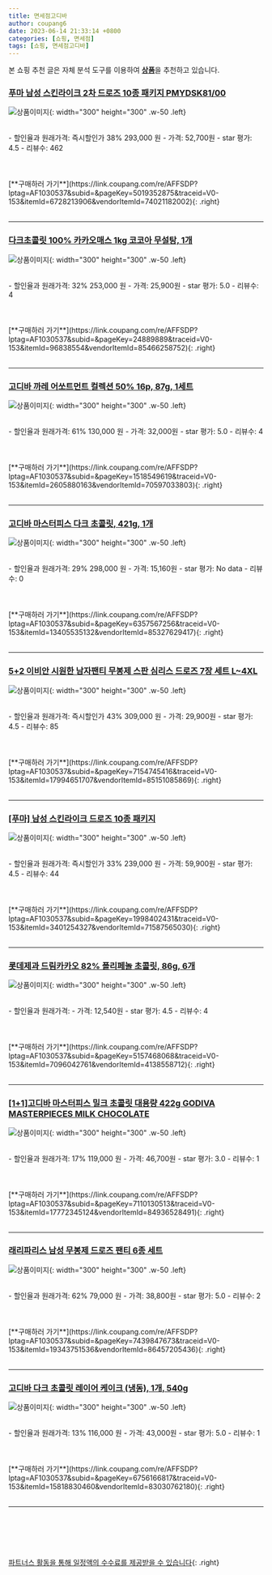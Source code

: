 ```yaml
---
title: 면세점고디바
author: coupang6
date: 2023-06-14 21:33:14 +0800
categories: [쇼핑, 면세점]
tags: [쇼핑, 면세점고디바]
---
```


본 쇼핑 추천 글은 자체 분석 도구를 이용하여 [**상품**](https://link.coupang.com/a/bao1ui)을 추천하고 있습니다.

### [푸마 남성 스킨라이크 2차 드로즈 10종 패키지 PMYDSK81/00](https://link.coupang.com/re/AFFSDP?lptag=AF1030537&subid=&pageKey=5019352875&traceid=V0-153&itemId=6728213906&vendorItemId=74021182002)

![상품이미지](https://thumbnail10.coupangcdn.com/thumbnails/remote/230x230ex/image/vendor_inventory/a76e/9ccdd1af266a0c1c535b116e954b0c52f410acfec1be0da35e5ee7b1f1c3.jpg){: width="300" height="300" .w-50 .left}


<br>
- 할인율과 원래가격: 즉시할인가 38%  293,000   원
- 가격: 52,700원
- star 평가: 4.5
- 리뷰수: 462
<br>
<br>
<br>
<br>
[**구매하러 가기**](https://link.coupang.com/re/AFFSDP?lptag=AF1030537&subid=&pageKey=5019352875&traceid=V0-153&itemId=6728213906&vendorItemId=74021182002){: .right}
<br>
<br>

---

### [다크초콜릿 100% 카카오매스 1kg 코코아 무설탕, 1개](https://link.coupang.com/re/AFFSDP?lptag=AF1030537&subid=&pageKey=24889889&traceid=V0-153&itemId=96838554&vendorItemId=85466258752)

![상품이미지](https://thumbnail7.coupangcdn.com/thumbnails/remote/230x230ex/image/vendor_inventory/c181/5fa13a560b7c026b2dc731b8e5096ac994aca48ebb8c3ba2d3130f08a91c.jpg){: width="300" height="300" .w-50 .left}


<br>
- 할인율과 원래가격: 32%  253,000   원
- 가격: 25,900원
- star 평가: 5.0
- 리뷰수: 4
<br>
<br>
<br>
<br>
[**구매하러 가기**](https://link.coupang.com/re/AFFSDP?lptag=AF1030537&subid=&pageKey=24889889&traceid=V0-153&itemId=96838554&vendorItemId=85466258752){: .right}
<br>
<br>

---

### [고디바 까레 어쏘트먼트 컬렉션 50% 16p, 87g, 1세트](https://link.coupang.com/re/AFFSDP?lptag=AF1030537&subid=&pageKey=1518549619&traceid=V0-153&itemId=2605880163&vendorItemId=70597033803)

![상품이미지](https://thumbnail8.coupangcdn.com/thumbnails/remote/230x230ex/image/retail/images/426689750083089-8e5858d0-638e-40aa-80f5-a818cf3a91c1.jpg){: width="300" height="300" .w-50 .left}


<br>
- 할인율과 원래가격: 61%  130,000   원
- 가격: 32,000원
- star 평가: 5.0
- 리뷰수: 4
<br>
<br>
<br>
<br>
[**구매하러 가기**](https://link.coupang.com/re/AFFSDP?lptag=AF1030537&subid=&pageKey=1518549619&traceid=V0-153&itemId=2605880163&vendorItemId=70597033803){: .right}
<br>
<br>

---

### [고디바 마스터피스 다크 초콜릿, 421g, 1개](https://link.coupang.com/re/AFFSDP?lptag=AF1030537&subid=&pageKey=6357567256&traceid=V0-153&itemId=13405535132&vendorItemId=85327629417)

![상품이미지](https://thumbnail8.coupangcdn.com/thumbnails/remote/230x230ex/image/vendor_inventory/c491/6fede2db4687f49db4f4402fda5ff5d97f0b6153dec4e5301eda7d2e0cb0.jpg){: width="300" height="300" .w-50 .left}


<br>
- 할인율과 원래가격: 29%  298,000   원
- 가격: 15,160원
- star 평가: No data
- 리뷰수: 0
<br>
<br>
<br>
<br>
[**구매하러 가기**](https://link.coupang.com/re/AFFSDP?lptag=AF1030537&subid=&pageKey=6357567256&traceid=V0-153&itemId=13405535132&vendorItemId=85327629417){: .right}
<br>
<br>

---

### [5+2 이비안 시원한 남자팬티 무봉제 스판 심리스 드로즈 7장 세트 L~4XL](https://link.coupang.com/re/AFFSDP?lptag=AF1030537&subid=&pageKey=7154745416&traceid=V0-153&itemId=17994651707&vendorItemId=85151085869)

![상품이미지](https://thumbnail6.coupangcdn.com/thumbnails/remote/230x230ex/image/vendor_inventory/5d9f/c4f5760b54c5fdf7be0f22c02133fa382535d54fab7986dc584caa9fba50.png){: width="300" height="300" .w-50 .left}


<br>
- 할인율과 원래가격: 즉시할인가 43%  309,000   원
- 가격: 29,900원
- star 평가: 4.5
- 리뷰수: 85
<br>
<br>
<br>
<br>
[**구매하러 가기**](https://link.coupang.com/re/AFFSDP?lptag=AF1030537&subid=&pageKey=7154745416&traceid=V0-153&itemId=17994651707&vendorItemId=85151085869){: .right}
<br>
<br>

---

### [[푸마] 남성 스킨라이크 드로즈 10종 패키지](https://link.coupang.com/re/AFFSDP?lptag=AF1030537&subid=&pageKey=1998402431&traceid=V0-153&itemId=3401254327&vendorItemId=71587565030)

![상품이미지](https://thumbnail10.coupangcdn.com/thumbnails/remote/230x230ex/image/vendor_inventory/a76e/9ccdd1af266a0c1c535b116e954b0c52f410acfec1be0da35e5ee7b1f1c3.jpg){: width="300" height="300" .w-50 .left}


<br>
- 할인율과 원래가격: 즉시할인가 33%  239,000   원
- 가격: 59,900원
- star 평가: 4.5
- 리뷰수: 44
<br>
<br>
<br>
<br>
[**구매하러 가기**](https://link.coupang.com/re/AFFSDP?lptag=AF1030537&subid=&pageKey=1998402431&traceid=V0-153&itemId=3401254327&vendorItemId=71587565030){: .right}
<br>
<br>

---

### [롯데제과 드림카카오 82% 폴리페놀 초콜릿, 86g, 6개](https://link.coupang.com/re/AFFSDP?lptag=AF1030537&subid=&pageKey=5157468068&traceid=V0-153&itemId=7096042761&vendorItemId=4138558712)

![상품이미지](https://thumbnail6.coupangcdn.com/thumbnails/remote/230x230ex/image/retail/images/483116873420239-a2400bdc-2b71-4859-861e-a941ef683a7b.jpg){: width="300" height="300" .w-50 .left}


<br>
- 할인율과 원래가격: 
- 가격: 12,540원
- star 평가: 4.5
- 리뷰수: 4
<br>
<br>
<br>
<br>
[**구매하러 가기**](https://link.coupang.com/re/AFFSDP?lptag=AF1030537&subid=&pageKey=5157468068&traceid=V0-153&itemId=7096042761&vendorItemId=4138558712){: .right}
<br>
<br>

---

### [[1+1]고디바 마스터피스 밀크 초콜릿 대용량 422g GODIVA MASTERPIECES MILK CHOCOLATE](https://link.coupang.com/re/AFFSDP?lptag=AF1030537&subid=&pageKey=7110130513&traceid=V0-153&itemId=17772345124&vendorItemId=84936528491)

![상품이미지](https://thumbnail7.coupangcdn.com/thumbnails/remote/230x230ex/image/vendor_inventory/b5ee/c0295fe33873724415702e4fb372cea7e7c71e633732b41a424163a6a26d.jpg){: width="300" height="300" .w-50 .left}


<br>
- 할인율과 원래가격: 17%  119,000   원
- 가격: 46,700원
- star 평가: 3.0
- 리뷰수: 1
<br>
<br>
<br>
<br>
[**구매하러 가기**](https://link.coupang.com/re/AFFSDP?lptag=AF1030537&subid=&pageKey=7110130513&traceid=V0-153&itemId=17772345124&vendorItemId=84936528491){: .right}
<br>
<br>

---

### [래리파리스 남성 무봉제 드로즈 팬티 6종 세트](https://link.coupang.com/re/AFFSDP?lptag=AF1030537&subid=&pageKey=7439847673&traceid=V0-153&itemId=19343751536&vendorItemId=86457205436)

![상품이미지](https://thumbnail8.coupangcdn.com/thumbnails/remote/230x230ex/image/vendor_inventory/fe7a/8c22cb2439cb56a7a1eb145d797b45c1027839b23003436c4b9c981f6c79.png){: width="300" height="300" .w-50 .left}


<br>
- 할인율과 원래가격: 62%  79,000   원
- 가격: 38,800원
- star 평가: 5.0
- 리뷰수: 2
<br>
<br>
<br>
<br>
[**구매하러 가기**](https://link.coupang.com/re/AFFSDP?lptag=AF1030537&subid=&pageKey=7439847673&traceid=V0-153&itemId=19343751536&vendorItemId=86457205436){: .right}
<br>
<br>

---

### [고디바 다크 초콜릿 레이어 케이크 (냉동), 1개, 540g](https://link.coupang.com/re/AFFSDP?lptag=AF1030537&subid=&pageKey=6756166817&traceid=V0-153&itemId=15818830460&vendorItemId=83030762180)

![상품이미지](https://thumbnail7.coupangcdn.com/thumbnails/remote/230x230ex/image/retail/images/2022/09/02/16/4/081563cc-cff3-4c91-935a-b2df0064f860.jpg){: width="300" height="300" .w-50 .left}


<br>
- 할인율과 원래가격: 13%  116,000   원
- 가격: 43,000원
- star 평가: 5.0
- 리뷰수: 1
<br>
<br>
<br>
<br>
[**구매하러 가기**](https://link.coupang.com/re/AFFSDP?lptag=AF1030537&subid=&pageKey=6756166817&traceid=V0-153&itemId=15818830460&vendorItemId=83030762180){: .right}
<br>
<br>

---
<br><br><br><br><br> [파트너스 활동을 통해 일정액의 수수료를 제공받을 수 있습니다](https://link.coupang.com/a/bao1ui){: .right}